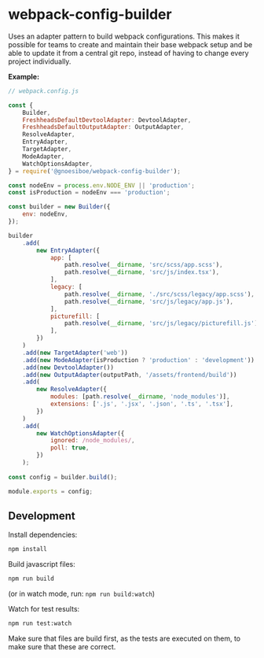 # webpack-config-builder

Uses an adapter pattern to build webpack configurations. This makes it possible for teams to create and maintain their base webpack setup and be able to update it from a central git repo, instead of having to change every project individually.

**Example:**

```javascript
// webpack.config.js

const {
    Builder,
    FreshheadsDefaultDevtoolAdapter: DevtoolAdapter,
    FreshheadsDefaultOutputAdapter: OutputAdapter,
    ResolveAdapter,
    EntryAdapter,
    TargetAdapter,
    ModeAdapter,
    WatchOptionsAdapter,
} = require('@gnoesiboe/webpack-config-builder');

const nodeEnv = process.env.NODE_ENV || 'production';
const isProduction = nodeEnv === 'production';

const builder = new Builder({
    env: nodeEnv,
});

builder
    .add(
        new EntryAdapter({
            app: [
                path.resolve(__dirname, 'src/scss/app.scss'),
                path.resolve(__dirname, 'src/js/index.tsx'),
            ],
            legacy: [
                path.resolve(__dirname, './src/scss/legacy/app.scss'),
                path.resolve(__dirname, 'src/js/legacy/app.js'),
            ],
            picturefill: [
                path.resolve(__dirname, 'src/js/legacy/picturefill.js'),
            ],
        })
    )
    .add(new TargetAdapter('web'))
    .add(new ModeAdapter(isProduction ? 'production' : 'development'))
    .add(new DevtoolAdapter())
    .add(new OutputAdapter(outputPath, '/assets/frontend/build'))
    .add(
        new ResolveAdapter({
            modules: [path.resolve(__dirname, 'node_modules')],
            extensions: ['.js', '.jsx', '.json', '.ts', '.tsx'],
        })
    )
    .add(
        new WatchOptionsAdapter({
            ignored: /node_modules/,
            poll: true,
        })
    );
    
const config = builder.build();

module.exports = config;
```

## Development

Install dependencies:

```bash
npm install
```

Build javascript files:

```bash
npm run build
```

(or in watch mode, run: `npm run build:watch`)

Watch for test results:

```bash
npm run test:watch
```

Make sure that files are build first, as the tests are executed on them, to make sure that these are correct.
